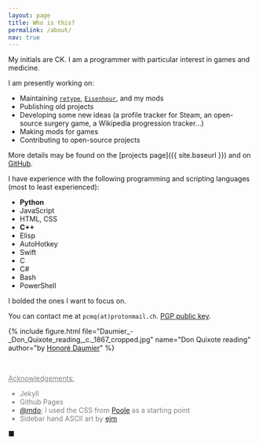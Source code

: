 ```yaml
---
layout: page
title: Who is this?
permalink: /about/
nav: true
---
```


My initials are CK. I am a programmer with particular interest in games and medicine.

I am presently working on:
- Maintaining [`retype`](https://github.com/plu5/retype), [`Eisenhour`](https://github.com/plu5/eisenhour), and my mods
- Publishing old projects
- Developing some new ideas (a profile tracker for Steam, an open-source surgery game, a Wikipedia progression tracker...)
- Making mods for games
- Contributing to open-source projects

[//]: # "- O Life & Death (OLND); an open-source surgery game based on the DOS game [Life & Death](https://en.wikipedia.org/wiki/Life_%26_Death)"

More details may be found on the [projects page]({{ site.baseurl }}) and on [GitHub](https://github.com/plu5).

I have experience with the following programming and scripting languages (most to least experienced):
- **Python**
- JavaScript
- HTML, CSS
- **C++**
- Elisp
- AutoHotkey
- Swift
- C
- C#
- Bash
- PowerShell

[//]: # "Ada, Lua"

I bolded the ones I want to focus on.

You can contact me at `pcmq(at)protonmail.ch`. [PGP public key](/public/ck-public-key.asc).


{% include figure.html file="Daumier_-_Don_Quixote_reading,_c._1867_cropped.jpg" name="Don Quixote reading" author="by <a href='https://en.wikipedia.org/wiki/Honor%C3%A9_Daumier'>Honoré Daumier</a>" %}

&nbsp;

<div style="color: grey;" markdown="1">
<span style="text-decoration: underline">Acknowledgements:</span>

- Jekyll
- Github Pages
- [@mdo](https://twitter.com/mdo); I used the CSS from [Poole](https://github.com/poole/) as a starting point
- Sidebar hand ASCII art by [ejm](https://ascii.co.uk/art/hand)
</div>

■
